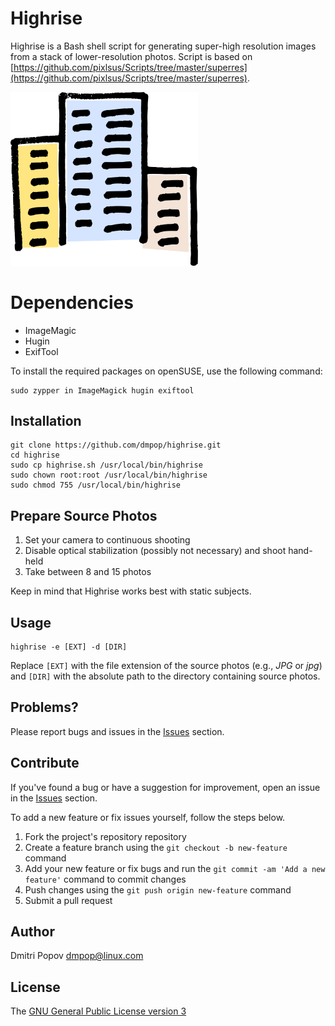 # Highrise

Highrise is a Bash shell script for generating super-high resolution images from a stack of lower-resolution photos. Script is based on [https://github.com/pixlsus/Scripts/tree/master/superres](https://github.com/pixlsus/Scripts/tree/master/superres).

<img src="highrise.png" alt="highrise" width="300">

# Dependencies

- ImageMagic
- Hugin
- ExifTool

To install the required packages on openSUSE, use the following command:

    sudo zypper in ImageMagick hugin exiftool

## Installation

```
git clone https://github.com/dmpop/highrise.git
cd highrise
sudo cp highrise.sh /usr/local/bin/highrise
sudo chown root:root /usr/local/bin/highrise
sudo chmod 755 /usr/local/bin/highrise
```

## Prepare Source Photos

1. Set your camera to continuous shooting
2. Disable optical stabilization (possibly not necessary) and shoot hand-held
3. Take between 8 and 15 photos

Keep in mind that Highrise works best with static subjects.

## Usage

    highrise -e [EXT] -d [DIR]

Replace `[EXT]` with the file extension of the source photos (e.g., *JPG* or *jpg*) and `[DIR]` with the absolute path to the directory containing source photos.

## Problems?

Please report bugs and issues in the [Issues](https://github.com/dmpop/highrise/issues) section.

## Contribute

If you've found a bug or have a suggestion for improvement, open an issue in the [Issues](https://github.com/dmpop/highrise/issues) section.

To add a new feature or fix issues yourself, follow the steps below.

1. Fork the project's repository repository
2. Create a feature branch using the `git checkout -b new-feature` command
3. Add your new feature or fix bugs and run the `git commit -am 'Add a new feature'` command to commit changes
4. Push changes using the `git push origin new-feature` command
5. Submit a pull request

## Author

Dmitri Popov [dmpop@linux.com](mailto:dmpop@linux.com)

## License

The [GNU General Public License version 3](http://www.gnu.org/licenses/gpl-3.0.en.html)
